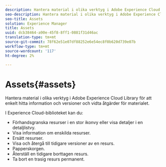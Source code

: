 ```yaml
---
description: Hantera material i olika verktyg i Adobe Experience Cloud Library för att enkelt hitta information och versioner och vidta åtgärder för materialet.
seo-description: Hantera material i olika verktyg i Adobe Experience Cloud Library för att enkelt hitta information och versioner och vidta åtgärder för materialet.
seo-title: Assets
solution: Experience Manager
title: Assets
uuid: dcb38464-a90e-45f8-8ff1-0881f31d46ac
translation-type: tm+mt
source-git-commit: 78f62e51e07df88252e6e54ec8f0b620d739e07b
workflow-type: tm+mt
source-wordcount: '117'
ht-degree: 2%

---
```



# Assets{#assets}

Hantera material i olika verktyg i Adobe Experience Cloud Library för att enkelt hitta information och versioner och vidta åtgärder för materialet.

I Experience Cloud-biblioteket kan du:

* Förhandsgranska resurser i en stor ikonvy eller visa detaljer i en detaljlistvy.
* Visa information om enskilda resurser.
* Ersätt resurser.
* Visa och återgå till tidigare versioner av en resurs.
* Papperskorgen.
* Återställ en tidigare borttagen resurs.
* Ta bort en trasig resurs permanent.

